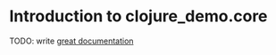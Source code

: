 # Introduction to clojure_demo.core

TODO: write [great documentation](http://jacobian.org/writing/what-to-write/)
